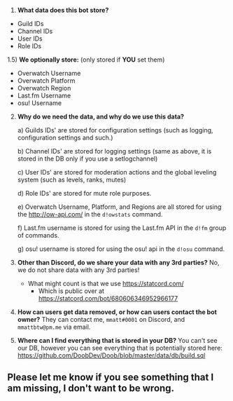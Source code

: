 1) **What data does this bot store?**

- Guild IDs
- Channel IDs
- User IDs
- Role IDs

1.5) **We optionally store:** (only stored if **YOU** set them)
- Overwatch Username
- Overwatch Platform
- Overwatch Region
- Last.fm Username
- osu! Username

2) **Why do we need the data, and why do we use this data?**

    a) Guilds IDs' are stored for configuration settings (such as logging, configuration settings and such.)

    b) Channel IDs' are stored for logging settings (same as above, it is stored in the DB only if you use a setlogchannel)
    
    c) User IDs' are stored for moderation actions and the global leveling system (such as levels, ranks, mutes)
    
    d) Role IDs' are stored for mute role purposes.
    
    e) Overwatch Username, Platform, and Regions are all stored for using the http://ow-api.com/ in the `d!owstats` command.
    
    f) Last.fm username is stored for using the Last.fm API in the `d!fm` group of commands.
    
    g) osu! username is stored for using the osu! api in the `d!osu` command.

3) **Other than Discord, do we share your data with any 3rd parties?**
No, we do not share data with any 3rd parties!
    - What might count is that we use https://statcord.com/
        - Which is public over at https://statcord.com/bot/680606346952966177

4) **How can users get data removed, or how can users contact the bot owner?**
They can contact me, `mmatt#0001` on Discord, and `mmattbtw@pm.me` via email.

5) **Where can I find everything that is stored in your DB?**
You can't see our DB, however you can see everything that is potentially stored here: https://github.com/DoobDev/Doob/blob/master/data/db/build.sql

## Please let me know if you see something that I am missing, I don't want to be wrong.

